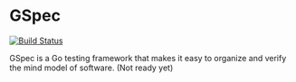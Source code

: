 GSpec
=====

[![Build Status](https://travis-ci.org/hailiang/gspec.png?branch=master)](https://travis-ci.org/hailiang/gspec)

GSpec is a Go testing framework that makes it easy to organize and verify the
mind model of software. (Not ready yet)
